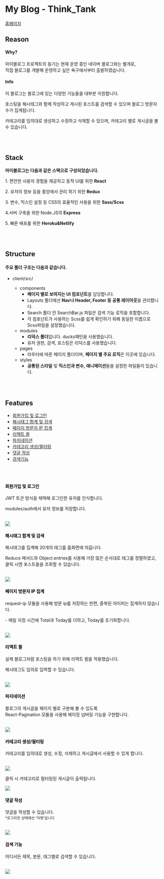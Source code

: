 # My Blog - Think_Tank

[홈페이지](https://www.kormelon.cf/)

## Reason

#### Why?

<p>
마이블로그 프로젝트의 동기는 현재 운영 중인 네이버 블로그와는 별개로, <br />직접 블로그를 개발해 운영하고 싶은 욕구에서부터 출발하였습니다.</p>

#### Info

<p>이 블로그는 블로그에 있는 다양한 기능들을 대부분 지원합니다.</p>
<p>포스팅을 해시태그와 함께 작성하고 게시된 
포스트를 검색할 수 있으며 블로그 방문자 수가 집계됩니다.</p>
<p>카테고리를 임의대로 생성하고 수정하고 삭제할 수 있으며, 카테고리 별로 게시글을 볼 수 있습니다.</p>

<br />
<br />

## Stack

**마이블로그는 다음과 같은 스택으로 구성되었습니다.**

<p>1. 편안한 사용자 경험을 제공하고 동적 UI를 위한 <strong>React</strong></p>

<p>2. 유저의 정보 등을 중앙에서 관리 하기 위한 <strong>Redux</strong></p>

<p>3. 변수, 믹스인 설정 등 CSS의 효율적인 사용을 위한 <strong>Sass/Scss</strong></p>

<p>4.서버 구축을 위한 Node.JS의 <strong>Express</strong></p>

<p>5. 빠른 배포를 위한 <strong>Heroku&Netlify</strong></p>

<br />
<br />

## Structure

#### 주요 폴더 구조는 다음과 같습니다.

-   client/src/

    -   components
        -   **페이지 별로 보여지는 UI 컴포넌트**를 담당합니다.
        -   Layouts 폴더에선 **Nav나 Header, Footer 등 공통 레이아웃**을 관리합니다.
        -   Search 폴더 안 SearchBar.js 파일은 검색 기능 로직을 포함합니다.
        -   각 컴포넌트가 사용하는 Scss를 쉽게 확인하기 위해 동일한 이름으로 Scss파일을 설정했습니다.
    -   modules
        -   **리덕스 폴더**입니다. ducks패턴을 사용했습니다.
        -   유저 권한, 검색, 포스팅은 리덕스를 사용했습니다.
    -   pages
        -   라우터에 따른 페이지 폴더이며, **페이지 별 주요 로직**은 이곳에 있습니다.
    -   styles
        -   **공통된 스타일** 및 **믹스인과 변수, 애니메이션**들을 설정한 파일들이 있습니다.

<br />
<br />

## Features

-   <a href="#passport" >회원가입 및 로그인</a>
-   <a href="#hashtag" >해시태그 합계 및 검색</a>
-   <a href="#view" >페이지 방문자 IP 집계
-   <a href="#quill" >리액트 퀼</a>
-   <a href="#pagination" >파지네이션</a>
-   <a href="#category" >카테고리 생성/필터링</a>
-   <a href="#comment" >댓글 작성</a>
-   <a href="#searchs" >검색기능</a>

<br />
<br />

#### <a id="passport" style="color:black"> 회원가입 및 로그인 </a>

<p>JWT 토큰 방식을 채택해 로그인한 유저를 인식합니다.</p>
<p>modules/auth에서 유저 정보를 저장합니다.</p>

<br />
<img src="./gif/passport.gif" />
<br />

#### <a id="hashtag" style="color:black">해시태그 합계 및 검색</a>

<p>해시태그를 집계해 20개의 태그를 홈화면에 띄웁니다.</p>
<p>Reduce 메서드와 Object.entries를 사용해 가장 많은 순서대로 태그를 정렬하였고, 클릭 시엔 포스트들을 조회할 수 있습니다.</p>

<br />
<img src="./gif/hashtag.gif" />
<br />

#### <a id="view" style="color:black">페이지 방문자 IP 집계</a>

<p>
request-ip 모듈을 사용해 방문 ip를 저장하는 한편, 중복된 아이피는 집계하지 않습니다.</p>
<p>
-   매일 지정 시간에 Total과 Today를 더하고, Today를 초기화합니다.
</p>

<br />
   <img src="./gif/조회수.png" />
<br />

#### <a id="quill" style="color:black">리액트 퀼</a>

<p>실제 블로그처럼 포스팅을 하기 위해 리액트 퀼을 적용했습니다.</p>
<p>해시태그도 임의로 입력할 수 있습니다.</p>
<br />
   <img src="./gif/posting.gif" />
<br />

#### <a id="pagination" style="color:black">파지네이션</a>

<p>
블로그의 게시글을 페이지 별로 구분해 볼 수 있도록 <br />React-Pagination 모듈을 사용해 페이징 넘버링 기능을 구현합니다.
</p>

<br />
    <img src="./gif/pagination.gif" />
<br />

#### <a id="category" style="color:black">카테고리 생성/필터링</a>

<p> 
카테고리를 임의대로 생성, 수정, 삭제하고 게시글에서 사용할 수 있게 합니다. 
</p>

<br />
    <img src="./gif/categorycreate.gif" />
<br />

<p>클릭 시 카테고리로 필터링된 게시글이 출력됩니다.</p>

<img src="./gif/category.gif" />

<br />

#### <a id="comment" style="color:black">댓글 작성</a>

<p>
댓글을 작성할 수 있습니다.
<br />
<small>*로그아웃 상태에선 '익명'입니다</small>
</p>

<br />
    <img src="./gif/comment.gif">
<br />

#### <a id="searchs" style="color:black">검색 기능</a>

<p>
어디서든 제목, 본문, 태그별로 검색할 수 있습니다.
</p>

<br />
    <img src="./gif/search.gif" />
<br />
